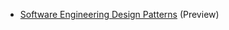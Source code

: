 * [Software Engineering Design Patterns](se-pattern/) (<trigger for="pop:se-pattern">Preview</trigger>)

<popover id="pop:se-pattern" placement="bottom" title="Patterns Preview :rocket: " content="Se-pattern preview"></popover>